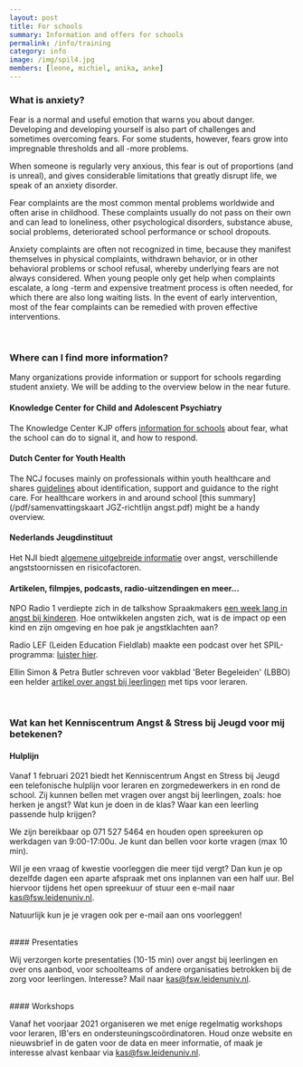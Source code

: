 ```yaml
---
layout: post
title: For schools
summary: Information and offers for schools
permalink: /info/training
category: info
image: /img/spil4.jpg
members: [leone, michiel, anika, anke]
---
```


### What is anxiety?

Fear is a normal and useful emotion that warns you about danger. Developing and developing yourself is also part of challenges and sometimes overcoming fears. For some students, however, fears grow into impregnable thresholds and all -more problems.

When someone is regularly very anxious, this fear is out of proportions (and is unreal), and gives considerable limitations that greatly disrupt life, we speak of an anxiety disorder.

Fear complaints are the most common mental problems worldwide and often arise in childhood. These complaints usually do not pass on their own and can lead to loneliness, other psychological disorders, substance abuse, social problems, deteriorated school performance or school dropouts.

Anxiety complaints are often not recognized in time, because they manifest themselves in physical complaints, withdrawn behavior, or in other behavioral problems or school refusal, whereby underlying fears are not always considered. When young people only get help when complaints escalate, a long -term and expensive treatment process is often needed, for which there are also long waiting lists. In the event of early intervention, most of the fear complaints can be remedied with proven effective interventions.

<br>

### Where can I find more information?

Many organizations provide information or support for schools regarding student anxiety. We will be adding to the overview below in the near future.

#### Knowledge Center for Child and Adolescent Psychiatry
The Knowledge Center KJP offers [information for schools](https://www.kenniscentrum-kjp.nl/scholen/angst/) about fear, what the school can do to signal it, and how to respond.

#### Dutch Center for Youth Health
The NCJ focuses mainly on professionals within youth healthcare and shares [guidelines](https://www.ncj.nl/richtlijnen/alle-richtlijnen/richtlijn/angst) about identification, support and guidance to the right care. For healthcare workers in and around school [this summary](/pdf/samenvattingskaart JGZ-richtlijn angst.pdf) might be a handy overview.

#### Nederlands Jeugdinstituut
Het NJI biedt [algemene uitgebreide informatie](https://www.nji.nl/nl/Kennis/Dossier/Angst) over angst, verschillende angststoornissen en risicofactoren. 

#### Artikelen, filmpjes, podcasts, radio-uitzendingen en meer... 
NPO Radio 1 verdiepte zich in de talkshow Spraakmakers [een week lang in angst bij kinderen](https://www.nporadio1.nl/spraakmakers/onderwerpen/71875-2021-02-05-verhalen-van-spraakmakers-angst-bij-kinderen-deel-5). Hoe ontwikkelen angsten zich, wat is de impact op een kind en zijn omgeving en hoe pak je angstklachten aan?
<br>

Radio LEF (Leiden Education Fieldlab) maakte een podcast over het SPIL-programma: [luister hier](https://open.spotify.com/episode/1woeQZApsmgxbpQtfEQPGZ?si=iIYTHGOHTlGYJw-TEfYx5w).
<br>

Ellin Simon & Petra Butler schreven voor vakblad 'Beter Begeleiden' (LBBO) een helder [artikel over angst bij leerlingen](/pdf/Simon_2021_LBBO.pdf) met tips voor leraren. 

<br>

### Wat kan het Kenniscentrum Angst & Stress bij Jeugd voor mij betekenen?  

#### Hulplijn

Vanaf 1 februari 2021 biedt het Kenniscentrum Angst en Stress bij Jeugd een telefonische hulplijn voor leraren en zorgmedewerkers in en rond de school. Zij kunnen bellen met vragen over angst bij leerlingen, zoals: hoe herken je angst? Wat kun je doen in de klas? Waar kan een leerling passende hulp krijgen?

We zijn bereikbaar op 071 527 5464 en houden open spreekuren op werkdagen van 9:00-17:00u. Je kunt dan bellen voor korte vragen (max 10 min).

Wil je een vraag of kwestie voorleggen die meer tijd vergt? Dan kun je op dezelfde dagen een aparte afspraak met ons inplannen van een half uur. Bel hiervoor tijdens het open spreekuur of stuur een e-mail naar kas@fsw.leidenuniv.nl.

Natuurlijk kun je je vragen ook per e-mail aan ons voorleggen!

<br>
#### Presentaties

Wij verzorgen korte presentaties (10-15 min) over angst bij leerlingen en over ons aanbod, voor schoolteams of andere organisaties betrokken bij de zorg voor leerlingen. Interesse? Mail naar kas@fsw.leidenuniv.nl. 

<br>
#### Workshops

Vanaf het voorjaar 2021 organiseren we met enige regelmatig workshops voor leraren, IB'ers en ondersteuningscoördinatoren. Houd onze website en nieuwsbrief in de gaten voor de data en meer informatie, of maak je interesse alvast kenbaar via kas@fsw.leidenuniv.nl. 


